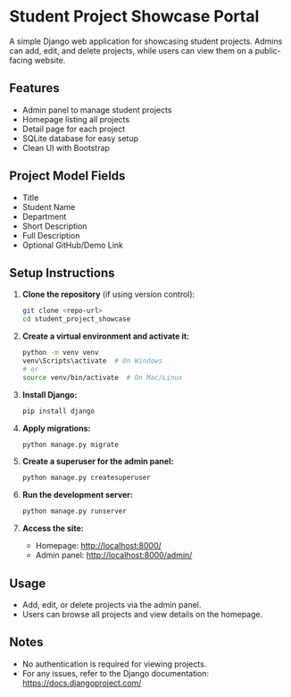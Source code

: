 # Student Project Showcase Portal

A simple Django web application for showcasing student projects. Admins can add, edit, and delete projects, while users can view them on a public-facing website.

## Features
- Admin panel to manage student projects
- Homepage listing all projects
- Detail page for each project
- SQLite database for easy setup
- Clean UI with Bootstrap

## Project Model Fields
- Title
- Student Name
- Department
- Short Description
- Full Description
- Optional GitHub/Demo Link

## Setup Instructions

1. **Clone the repository** (if using version control):
   ```bash
   git clone <repo-url>
   cd student_project_showcase
   ```

2. **Create a virtual environment and activate it:**
   ```bash
   python -m venv venv
   venv\Scripts\activate  # On Windows
   # or
   source venv/bin/activate  # On Mac/Linux
   ```

3. **Install Django:**
   ```bash
   pip install django
   ```

4. **Apply migrations:**
   ```bash
   python manage.py migrate
   ```

5. **Create a superuser for the admin panel:**
   ```bash
   python manage.py createsuperuser
   ```

6. **Run the development server:**
   ```bash
   python manage.py runserver
   ```

7. **Access the site:**
   - Homepage: [http://localhost:8000/](http://localhost:8000/)
   - Admin panel: [http://localhost:8000/admin/](http://localhost:8000/admin/)

## Usage
- Add, edit, or delete projects via the admin panel.
- Users can browse all projects and view details on the homepage.

## Notes
- No authentication is required for viewing projects.
- For any issues, refer to the Django documentation: https://docs.djangoproject.com/ 


